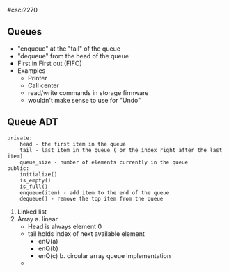 #csci2270 
## Queues
- "enqueue" at the "tail" of the queue
- "dequeue" from the head of the queue
- First in First out (FIFO)
- Examples
	- Printer
	- Call center
	- read/write commands in storage firmware 
	- wouldn't make sense to use for "Undo"
## Queue ADT 
```
private:
	head - the first item in the queue
	tail - last item in the queue ( or the index right after the last item)
	queue_size - number of elements currently in the queue
public:
	initialize()
	is_empty()
	is_full()
	enqueue(item) - add item to the end of the queue
	dequeue() - remove the top item from the queue
```
1. Linked list
2. Array
	a. linear 
	- Head is always element 0
	- tail holds index of next available element 
		- enQ(a)
		- enQ(b)
		- enQ(c)
	b. circular array queue implementation
	- 